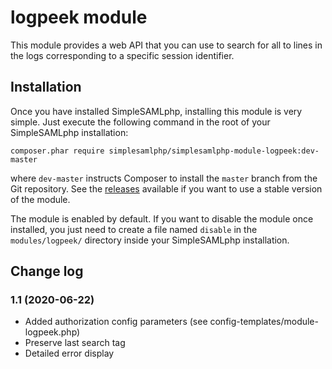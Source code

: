 logpeek module
==============

This module provides a web API that you can use to search for all to lines in the logs corresponding to a specific
session identifier.

Installation
------------

Once you have installed SimpleSAMLphp, installing this module is very simple. Just execute the following
command in the root of your SimpleSAMLphp installation:

```
composer.phar require simplesamlphp/simplesamlphp-module-logpeek:dev-master
```

where `dev-master` instructs Composer to install the `master` branch from the Git repository. See the
[releases](https://github.com/simplesamlphp/simplesamlphp-module-logpeek/releases) available if you
want to use a stable version of the module.

The module is enabled by default. If you want to disable the module once installed, you just need to create a file named
`disable` in the `modules/logpeek/` directory inside your SimpleSAMLphp installation.

Change log
----------

### 1.1 (2020-06-22)

- Added authorization config parameters (see config-templates/module-logpeek.php)
- Preserve last search tag
- Detailed error display

